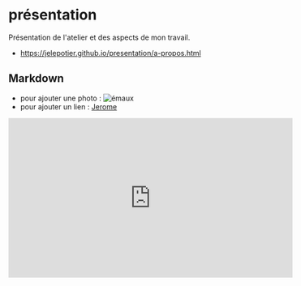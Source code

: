 # présentation
Présentation de l'atelier et des aspects de mon travail.

- https://jelepotier.github.io/presentation/a-propos.html

## Markdown

- pour ajouter une photo : ![émaux](https://jelepotier.github.io/presentation/yunomi-bols-à-thé-émaillés.jpg)
- pour ajouter un lien : [Jerome](https://jelepotier.github.io/presentation)

<iframe width="560" height="315" src="https://www.youtube.com/embed/3W9g7_UAsrc" title="YouTube video player" frameborder="0" allow="accelerometer; autoplay; clipboard-write; encrypted-media; gyroscope; picture-in-picture" allowfullscreen></iframe>

